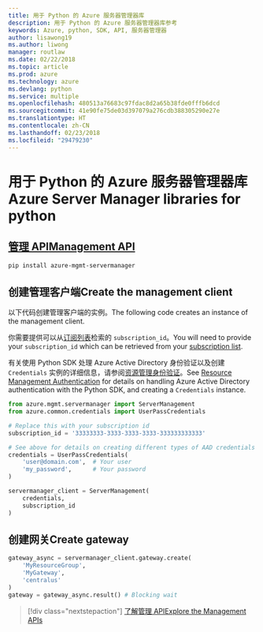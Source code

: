 ```yaml
---
title: 用于 Python 的 Azure 服务器管理器库
description: 用于 Python 的 Azure 服务器管理器库参考
keywords: Azure, python, SDK, API, 服务器管理器
author: lisawong19
ms.author: liwong
manager: routlaw
ms.date: 02/22/2018
ms.topic: article
ms.prod: azure
ms.technology: azure
ms.devlang: python
ms.service: multiple
ms.openlocfilehash: 480513a76683c97fdac8d2a65b38fde0fffb6dcd
ms.sourcegitcommit: 41e90fe75de03d397079a276cdb388305290e27e
ms.translationtype: HT
ms.contentlocale: zh-CN
ms.lasthandoff: 02/23/2018
ms.locfileid: "29479230"
---
```

# <a name="azure-server-manager-libraries-for-python"></a><span data-ttu-id="18f10-104">用于 Python 的 Azure 服务器管理器库</span><span class="sxs-lookup"><span data-stu-id="18f10-104">Azure Server Manager libraries for python</span></span>

## <a name="management-apipythonapioverviewazureservermanagermanagement"></a>[<span data-ttu-id="18f10-105">管理 API</span><span class="sxs-lookup"><span data-stu-id="18f10-105">Management API</span></span>](/python/api/overview/azure/servermanager/management)

```bash
pip install azure-mgmt-servermanager
```

## <a name="create-the-management-client"></a><span data-ttu-id="18f10-106">创建管理客户端</span><span class="sxs-lookup"><span data-stu-id="18f10-106">Create the management client</span></span>

<span data-ttu-id="18f10-107">以下代码创建管理客户端的实例。</span><span class="sxs-lookup"><span data-stu-id="18f10-107">The following code creates an instance of the management client.</span></span>

<span data-ttu-id="18f10-108">你需要提供可以从[订阅列表](https://manage.windowsazure.com/#Workspaces/AdminTasks/SubscriptionMapping)检索的 ``subscription_id``。</span><span class="sxs-lookup"><span data-stu-id="18f10-108">You will need to provide your ``subscription_id`` which can be retrieved from your [subscription list](https://manage.windowsazure.com/#Workspaces/AdminTasks/SubscriptionMapping).</span></span>

<span data-ttu-id="18f10-109">有关使用 Python SDK 处理 Azure Active Directory 身份验证以及创建 ``Credentials`` 实例的详细信息，请参阅[资源管理身份验证](/python/azure/python-sdk-azure-authenticate)。</span><span class="sxs-lookup"><span data-stu-id="18f10-109">See [Resource Management Authentication](/python/azure/python-sdk-azure-authenticate) for details on handling Azure Active Directory authentication with the Python SDK, and creating a ``Credentials`` instance.</span></span>

```python
from azure.mgmt.servermanager import ServerManagement
from azure.common.credentials import UserPassCredentials

# Replace this with your subscription id
subscription_id = '33333333-3333-3333-3333-333333333333'

# See above for details on creating different types of AAD credentials
credentials = UserPassCredentials(
    'user@domain.com',  # Your user
    'my_password',      # Your password
)

servermanager_client = ServerManagement(
    credentials,
    subscription_id
)
``` 

## <a name="create-gateway"></a><span data-ttu-id="18f10-110">创建网关</span><span class="sxs-lookup"><span data-stu-id="18f10-110">Create gateway</span></span>
```python
gateway_async = servermanager_client.gateway.create(
    'MyResourceGroup',
    'MyGateway',
    'centralus'
)
gateway = gateway_async.result() # Blocking wait
```

> [!div class="nextstepaction"]
> [<span data-ttu-id="18f10-111">了解管理 API</span><span class="sxs-lookup"><span data-stu-id="18f10-111">Explore the Management APIs</span></span>](/python/api/overview/azure/servermanager/management)